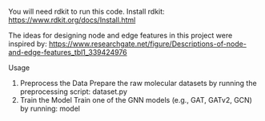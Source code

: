 You will need rdkit to run this code.
Install rdkit: https://www.rdkit.org/docs/Install.html

The ideas for designing node and edge features in this project were inspired by: https://www.researchgate.net/figure/Descriptions-of-node-and-edge-features_tbl1_339424976

Usage
1. Preprocess the Data
Prepare the raw molecular datasets by running the preprocessing script: dataset.py
2. Train the Model
Train one of the GNN models (e.g., GAT, GATv2, GCN) by running: model 
